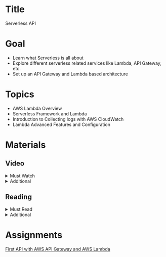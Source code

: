# Title

Serverless API

# Goal

- Learn what Serverless is all about
- Explore different serverless related services like Lambda, API Gateway, etc.
- Set up an API Gateway and Lambda based architecture

# Topics

- AWS Lambda Overview
- Serverless Framework and Lambda
- Introduction to Collecting logs with AWS CloudWatch
- Lambda Advanced Features and Configuration

# Materials

## Video

<details>
  <summary>Must Watch</summary>

  The following content provides enough info to complete the task.

  <blockquote>

  <details>
    <summary>In English</summary>

   <blockquote>

   - [AWS Lambda & API Gateway - part 1. Basics](https://videoportal.epam.com/video/4MNVYj1Exvl0On3Da0eE), ~15 mins
   - [AWS Lambda & API Gateway - part2. Practice](https://videoportal.epam.com/video/VN2Qa1XWm83E0PQn7kwG), ~21 mins
   - [AWS Lambda & API Gateway - part3 . Practice continued](https://videoportal.epam.com/video/VKQwJWkPqVXRmRNGJ1EW), ~15 mins
   - [AWS Lambda & API Gateway - part4. Advanced Lambda](https://videoportal.epam.com/video/oybzJ0oWebWXLqX4Y4dG), ~11 mins
   - [AWS Lambda & API Gateway - part 5. Advanced practice](https://videoportal.epam.com/video/v0Aba28WRBWvZwejJkz9), ~17 mins
   - [AWS Lambda & API Gateway - part 6. Advanced practice continued](https://videoportal.epam.com/video/vbdGYloMlrMKpq4naWqy), ~14 mins
   - [AWS Lambda & API Gateway - part7. Hometask review](https://videoportal.epam.com/video/Dj6qaBMwxW5k1P87gPWA), ~5 mins
   </blockquote>
  </details>

  <details>
    <summary>In Russian</summary>

   <blockquote>

   - [RU Lambda Intro](https://videoportal.epam.com/video/elN67KV30zeZvdl0JVZz), ~20 mins
   - [RU Basic practice in AWS](https://videoportal.epam.com/video/lNdwY9x6pwOnwgvpay2G), ~27 mins
   - [RU Advanced Theory](https://videoportal.epam.com/video/XmRlaydwkn94NzNR7jno), ~11 mins
   - [RU How to create Rest API using Serverless framework and Lambda](https://videoportal.epam.com/video/lNZRYplXNbrx8LA1YyXQ), ~34 mins
   - [RU Homework](https://videoportal.epam.com/video/9w0kaE2mNwKn6w6GYeLn), ~27 mins
   </blockquote>
  </details>

  </blockquote>

</details>

<details>
  <summary>Additional</summary>

  The following content provides more info for further studies.

  <blockquote>

  - [How I spent 400$ on lambdas in just one evening ](https://youtu.be/58M6g4BhSxU), ~8mins
  - [AWS Lambda Core Concepts](https://www.youtube.com/watch?v=iUIWG0h2D84), ~7 mins
  - [Introduction to AWS Lambda & Serverless Applications](https://www.youtube.com/watch?v=EBSdyoO3goc), ~56 mins
  - [Building APIs with Amazon API Gateway](https://www.youtube.com/watch?v=XwfpPEFHKtQ), ~43 mins
  - [Top 5 Use Cases For AWS Lambda](https://www.youtube.com/watch?v=K-nnzpgrzwM), ~13 mins
  </blockquote>

</details>

## Reading

<details>
  <summary>Must Read</summary>

  The following content provides enough info to complete the task.

  <blockquote>

  - [What is AWS Lambda](https://docs.aws.amazon.com/lambda/latest/dg/welcome.html)
  - [Getting started with Lambda](https://docs.aws.amazon.com/lambda/latest/dg/getting-started.html)
  - [AWS Lambda Features](https://aws.amazon.com/lambda/features/)
  - [AWS Lambda FAQs](https://aws.amazon.com/lambda/faqs/)
  - [What is Amazon API Gateway](https://docs.aws.amazon.com/apigateway/latest/developerguide/welcome.html)
  - [Serverless Framework: Deploying to AWS](https://www.serverless.com/framework/docs/providers/aws/guide/deploying)
  - [Serverless Framework: AWS Lambda Functions](https://www.serverless.com/framework/docs/providers/aws/guide/functions)
  - [Serverless Framework: AWS Lambda Events](https://www.serverless.com/framework/docs/providers/aws/guide/events)
  </blockquote>

</details>

<details>
  <summary>Additional</summary>

  The following content provides more info for further studies.

  <blockquote>

  - [Best practices for working with AWS Lambda functions](https://docs.aws.amazon.com/lambda/latest/dg/best-practices.html)
  - [AWS Lambda Pricing](https://aws.amazon.com/lambda/pricing/)
  - [Amazon API Gateway concepts](https://docs.aws.amazon.com/apigateway/latest/developerguide/api-gateway-basic-concept.html)
  - [Tutorial: Build a Hello World REST API with Lambda proxy integration](https://docs.aws.amazon.com/apigateway/latest/developerguide/api-gateway-create-api-as-simple-proxy-for-lambda.html)
  - [Serverless.yml Reference](https://www.serverless.com/framework/docs/providers/aws/guide/serverless.yml)
  </blockquote>

</details>

# Assignments

[First API with AWS API Gateway and AWS Lambda](./task.md)
